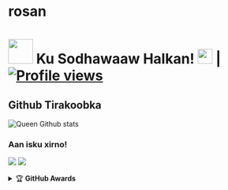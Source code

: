 # rosan
# <img src="https://i.pinimg.com/originals/01/63/6c/01636c5434cd0462086620c60fdfec16.gif" width="50px"> Ku Sodhawaaw Halkan! <img src="https://raw.githubusercontent.com/MartinHeinz/MartinHeinz/master/wave.gif" width="30px"> | [![Profile views](https://gpvc.arturio.dev/Ribaj)](https://github.com/Ribaj)



##   **Github Tirakoobka**
![Queen Github stats](https://github-readme-stats.vercel.app/api?username=Ribaj&show_icons=true&theme=tokyonight)

### Aan isku xirno!
<p>
    <a href="https://t.me/osmanibots" target="blank"><img src="https://img.shields.io/badge/@osmanibots-30302f?style=flat&logo=telegram" /></a>
    <a href="https://instagram.com/ribaajosmani" target="blank"><img src="https://img.shields.io/badge/@ribaajosmani-30302f?style=flat&logo=instagram" /></a>
</p>
<details>
    <summary>&#127942 <b>GitHub Awards</b></summary><br/>

![Github Trophy](https://github-profile-trophy.vercel.app/?username=phaticusthiccy)

</details
